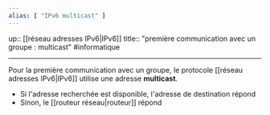 ```yaml
---
alias: [ "IPv6 multicast" ]
---
```

up:: [[réseau adresses IPv6|IPv6]]
title:: "première communication avec un groupe : multicast"
#informatique 

---

Pour la première communication avec un groupe, le protocole [[réseau adresses IPv6|IPv6]] utilise une adresse **multicast**.
 - Si l'adresse recherchée est disponible, l'adresse de destination répond
 - Sinon, le [[routeur réseau|routeur]] répond